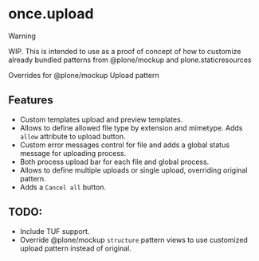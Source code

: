 # once.upload

> [!Warning]  
> WIP. This is intended to use as a proof of concept of how to customize already bundled patterns from @plone/mockup and plone.staticresources

Overrides for @plone/mockup Upload pattern

## Features

- Custom templates upload and preview templates.
- Allows to define allowed file type by extension and mimetype. Adds `allow` attribute to upload button.
- Custom error messages control for file and adds a global status message for uploading process.
- Both process upload bar for each file and global process.
- Allows to define multiple uploads or single upload, overriding original pattern.
- Adds a `Cancel all` button.

## TODO:

- Include TUF support.
- Override @plone/mockup `structure` pattern views to use customized upload pattern instead of original.

